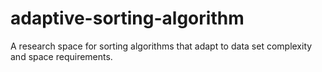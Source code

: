 # adaptive-sorting-algorithm
A research space for sorting algorithms that adapt to data set complexity and space requirements.
